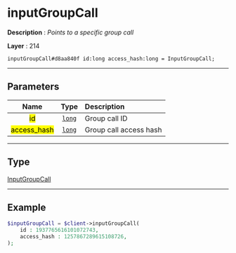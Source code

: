 # inputGroupCall

**Description** : *Points to a specific group call*

**Layer** : 214

```tl
inputGroupCall#d8aa840f id:long access_hash:long = InputGroupCall;
```

---

## Parameters

| Name | Type | Description |
| :---: | :---: | :--- |
| <mark>id</mark> | [`long`](type/long) | Group call ID |
| <mark>access_hash</mark> | [`long`](type/long) | Group call access hash |

---

## Type

[InputGroupCall](type/InputGroupCall)

---

## Example

```php
$inputGroupCall = $client->inputGroupCall(
	id : 1937765616101072743,
	access_hash : 1257867289615108726,
);
```